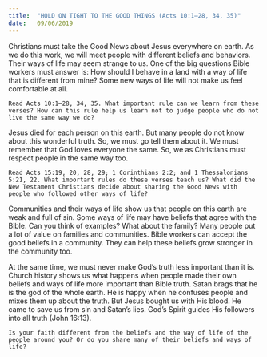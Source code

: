 ```yaml
---
title:  "HOLD ON TIGHT TO THE GOOD THINGS (Acts 10:1–28, 34, 35)"
date:   09/06/2019
---
```




Christians must take the Good News about Jesus everywhere on earth. As we do this work, we will meet people with different beliefs and behaviors. Their ways of life may seem strange to us. One of the big questions Bible workers must answer is: How should I behave in a land with a way of life that is different from mine? Some new ways of life will not make us feel comfortable at all.

`Read Acts 10:1–28, 34, 35. What important rule can we learn from these verses? How can this rule help us learn not to judge people who do not live the same way we do?`

Jesus died for each person on this earth. But many people do not know about this wonderful truth. So, we must go tell them about it. We must remember that God loves everyone the same. So, we as Christians must respect people in the same way too. 

`Read Acts 15:19, 20, 28, 29; 1 Corinthians 2:2; and 1 Thessalonians 5:21, 22. What important rules do these verses teach us? What did the New Testament Christians decide about sharing the Good News with people who followed other ways of life?`

Communities and their ways of life show us that people on this earth are weak and full of sin. Some ways of life may have beliefs that agree with the Bible. Can you think of examples? What about the family? Many people put a lot of value on families and communities. Bible workers can accept the good beliefs in a community. They can help these beliefs grow stronger in the community too.

At the same time, we must never make God’s truth less important than it is. Church history shows us what happens when people made their own beliefs and ways of life more important than Bible truth. Satan brags that he is the god of the whole earth. He is happy when he confuses people and mixes them up about the truth. But Jesus bought us with His blood. He came to save us from sin and Satan’s lies. God’s Spirit guides His followers into all truth (John 16:13). 

`Is your faith different from the beliefs and the way of life of the people around you? Or do you share many of their beliefs and ways of life?`